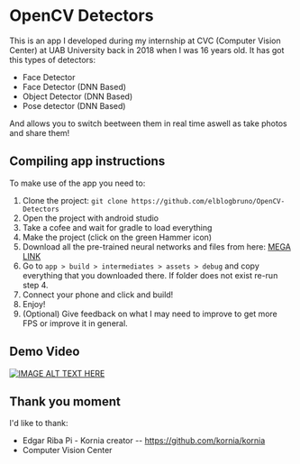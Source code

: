 # OpenCV Detectors
This is an app I developed during my internship at CVC (Computer Vision Center) at UAB University back in 2018 when I was 16 years old.
It has got this types of detectors:

* Face Detector
* Face Detector (DNN Based)
* Object Detector (DNN Based)
* Pose detector (DNN Based)

And allows you to switch beetween them in real time aswell as take photos and share them!
## Compiling app instructions
To make use of the app you need to:
1. Clone the project: `git clone https://github.com/elblogbruno/OpenCV-Detectors`
2. Open the project with android studio
3. Take a cofee and wait for gradle to load everything
4. Make the project (click on the green Hammer icon)
5. Download all the pre-trained neural networks and files from here: [MEGA LINK](https://mega.nz/folder/oNNUgCZR#Hgu_6ysIEs8p4heuDjZ9DA)
6. Go to `app > build > intermediates > assets > debug` and copy everything that you downloaded there. If folder does not exist re-run step 4.
7. Connect your phone and click and build!
8. Enjoy!
9. (Optional) Give feedback on what I may need to improve to get more FPS or improve it in general.
## Demo Video
[![IMAGE ALT TEXT HERE](https://img.youtube.com/vi/uTvfECrQ3kQ/0.jpg)](https://www.youtube.com/watch?v=uTvfECrQ3kQ)

## Thank you moment
I'd like to thank:
* Edgar Riba Pi - Kornia creator -- https://github.com/kornia/kornia
* Computer Vision Center
